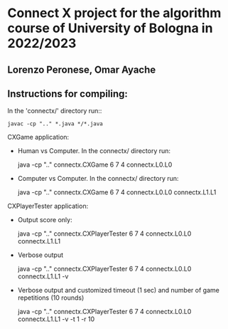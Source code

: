 # Connect X project for the algorithm course of University of Bologna in 2022/2023
## Lorenzo Peronese, Omar Ayache

## Instructions for compiling:
In the 'connectx/' directory run::

  	javac -cp ".." *.java */*.java


CXGame application:

- Human vs Computer.  In the connectx/ directory run:

  	java -cp ".." connectx.CXGame 6 7 4 connectx.L0.L0


- Computer vs Computer. In the connectx/ directory run:

  	java -cp ".." connectx.CXGame 6 7 4 connectx.L0.L0 connectx.L1.L1


CXPlayerTester application:

- Output score only:

  java -cp ".." connectx.CXPlayerTester 6 7 4 connectx.L0.L0 connectx.L1.L1


- Verbose output

  java -cp ".." connectx.CXPlayerTester 6 7 4 connectx.L0.L0 connectx.L1.L1 -v


- Verbose output and customized timeout (1 sec) and number of game repetitions (10 rounds)

  java -cp ".." connectx.CXPlayerTester 6 7 4 connectx.L0.L0 connectx.L1.L1 -v -t 1 -r 10
